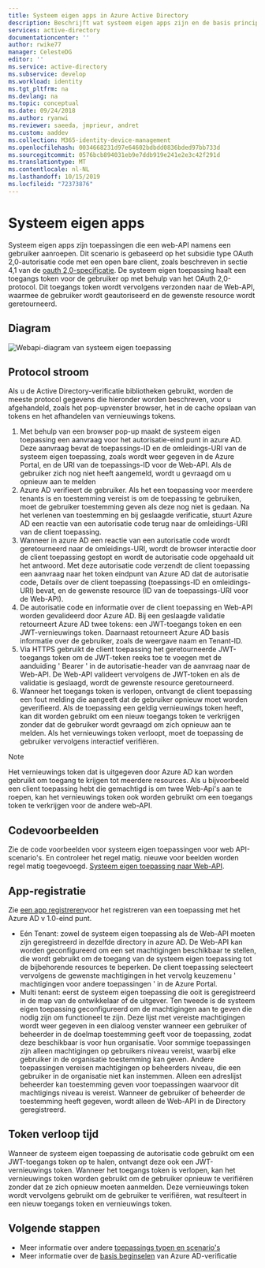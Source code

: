 ```yaml
---
title: Systeem eigen apps in Azure Active Directory
description: Beschrijft wat systeem eigen apps zijn en de basis principes van protocol stroom, registratie en Token verloop tijd voor dit type app.
services: active-directory
documentationcenter: ''
author: rwike77
manager: CelesteDG
editor: ''
ms.service: active-directory
ms.subservice: develop
ms.workload: identity
ms.tgt_pltfrm: na
ms.devlang: na
ms.topic: conceptual
ms.date: 09/24/2018
ms.author: ryanwi
ms.reviewer: saeeda, jmprieur, andret
ms.custom: aaddev
ms.collection: M365-identity-device-management
ms.openlocfilehash: 0034668231d97e64602bdbdd0836bded97bb733d
ms.sourcegitcommit: 0576bcb894031eb9e7ddb919e241e2e3c42f291d
ms.translationtype: MT
ms.contentlocale: nl-NL
ms.lasthandoff: 10/15/2019
ms.locfileid: "72373876"
---
```

# <a name="native-apps"></a>Systeem eigen apps

Systeem eigen apps zijn toepassingen die een web-API namens een gebruiker aanroepen. Dit scenario is gebaseerd op het subsidie type OAuth 2,0-autorisatie code met een open bare client, zoals beschreven in sectie 4,1 van de [oauth 2,0-specificatie](https://tools.ietf.org/html/rfc6749). De systeem eigen toepassing haalt een toegangs token voor de gebruiker op met behulp van het OAuth 2,0-protocol. Dit toegangs token wordt vervolgens verzonden naar de Web-API, waarmee de gebruiker wordt geautoriseerd en de gewenste resource wordt geretourneerd.

## <a name="diagram"></a>Diagram

![Webapi-diagram van systeem eigen toepassing](./media/authentication-scenarios/native_app_to_web_api.png)

## <a name="protocol-flow"></a>Protocol stroom

Als u de Active Directory-verificatie bibliotheken gebruikt, worden de meeste protocol gegevens die hieronder worden beschreven, voor u afgehandeld, zoals het pop-upvenster browser, het in de cache opslaan van tokens en het afhandelen van vernieuwings tokens.

1. Met behulp van een browser pop-up maakt de systeem eigen toepassing een aanvraag voor het autorisatie-eind punt in azure AD. Deze aanvraag bevat de toepassings-ID en de omleidings-URI van de systeem eigen toepassing, zoals wordt weer gegeven in de Azure Portal, en de URI van de toepassings-ID voor de Web-API. Als de gebruiker zich nog niet heeft aangemeld, wordt u gevraagd om u opnieuw aan te melden
1. Azure AD verifieert de gebruiker. Als het een toepassing voor meerdere tenants is en toestemming vereist is om de toepassing te gebruiken, moet de gebruiker toestemming geven als deze nog niet is gedaan. Na het verlenen van toestemming en bij geslaagde verificatie, stuurt Azure AD een reactie van een autorisatie code terug naar de omleidings-URI van de client toepassing.
1. Wanneer in azure AD een reactie van een autorisatie code wordt geretourneerd naar de omleidings-URI, wordt de browser interactie door de client toepassing gestopt en wordt de autorisatie code opgehaald uit het antwoord. Met deze autorisatie code verzendt de client toepassing een aanvraag naar het token eindpunt van Azure AD dat de autorisatie code, Details over de client toepassing (toepassings-ID en omleidings-URI) bevat, en de gewenste resource (ID van de toepassings-URI voor de Web-API).
1. De autorisatie code en informatie over de client toepassing en Web-API worden gevalideerd door Azure AD. Bij een geslaagde validatie retourneert Azure AD twee tokens: een JWT-toegangs token en een JWT-vernieuwings token. Daarnaast retourneert Azure AD basis informatie over de gebruiker, zoals de weergave naam en Tenant-ID.
1. Via HTTPS gebruikt de client toepassing het geretourneerde JWT-toegangs token om de JWT-teken reeks toe te voegen met de aanduiding ' Bearer ' in de autorisatie-header van de aanvraag naar de Web-API. De Web-API valideert vervolgens de JWT-token en als de validatie is geslaagd, wordt de gewenste resource geretourneerd.
1. Wanneer het toegangs token is verlopen, ontvangt de client toepassing een fout melding die aangeeft dat de gebruiker opnieuw moet worden geverifieerd. Als de toepassing een geldig vernieuwings token heeft, kan dit worden gebruikt om een nieuw toegangs token te verkrijgen zonder dat de gebruiker wordt gevraagd om zich opnieuw aan te melden. Als het vernieuwings token verloopt, moet de toepassing de gebruiker vervolgens interactief verifiëren.

> [!NOTE]
> Het vernieuwings token dat is uitgegeven door Azure AD kan worden gebruikt om toegang te krijgen tot meerdere resources. Als u bijvoorbeeld een client toepassing hebt die gemachtigd is om twee Web-Api's aan te roepen, kan het vernieuwings token ook worden gebruikt om een toegangs token te verkrijgen voor de andere web-API.

## <a name="code-samples"></a>Codevoorbeelden

Zie de code voorbeelden voor systeem eigen toepassingen voor web API-scenario's. En controleer het regel matig. nieuwe voor beelden worden regel matig toegevoegd. [Systeem eigen toepassing naar Web-API](sample-v1-code.md#desktop-and-mobile-public-client-applications-calling-microsoft-graph-or-a-web-api).

## <a name="app-registration"></a>App-registratie

Zie [een app registreren](quickstart-register-app.md)voor het registreren van een toepassing met het Azure AD v 1.0-eind punt.

* Eén Tenant: zowel de systeem eigen toepassing als de Web-API moeten zijn geregistreerd in dezelfde directory in azure AD. De Web-API kan worden geconfigureerd om een set machtigingen beschikbaar te stellen, die wordt gebruikt om de toegang van de systeem eigen toepassing tot de bijbehorende resources te beperken. De client toepassing selecteert vervolgens de gewenste machtigingen in het vervolg keuzemenu ' machtigingen voor andere toepassingen ' in de Azure Portal.
* Multi tenant: eerst de systeem eigen toepassing die ooit is geregistreerd in de map van de ontwikkelaar of de uitgever. Ten tweede is de systeem eigen toepassing geconfigureerd om de machtigingen aan te geven die nodig zijn om functioneel te zijn. Deze lijst met vereiste machtigingen wordt weer gegeven in een dialoog venster wanneer een gebruiker of beheerder in de doelmap toestemming geeft voor de toepassing, zodat deze beschikbaar is voor hun organisatie. Voor sommige toepassingen zijn alleen machtigingen op gebruikers niveau vereist, waarbij elke gebruiker in de organisatie toestemming kan geven. Andere toepassingen vereisen machtigingen op beheerders niveau, die een gebruiker in de organisatie niet kan instemmen. Alleen een adreslijst beheerder kan toestemming geven voor toepassingen waarvoor dit machtigings niveau is vereist. Wanneer de gebruiker of beheerder de toestemming heeft gegeven, wordt alleen de Web-API in de Directory geregistreerd. 

## <a name="token-expiration"></a>Token verloop tijd

Wanneer de systeem eigen toepassing de autorisatie code gebruikt om een JWT-toegangs token op te halen, ontvangt deze ook een JWT-vernieuwings token. Wanneer het toegangs token is verlopen, kan het vernieuwings token worden gebruikt om de gebruiker opnieuw te verifiëren zonder dat ze zich opnieuw moeten aanmelden. Deze vernieuwings token wordt vervolgens gebruikt om de gebruiker te verifiëren, wat resulteert in een nieuw toegangs token en vernieuwings token.

## <a name="next-steps"></a>Volgende stappen

- Meer informatie over andere [toepassings typen en scenario's](app-types.md)
- Meer informatie over de [basis beginselen](v1-authentication-scenarios.md) van Azure AD-verificatie
